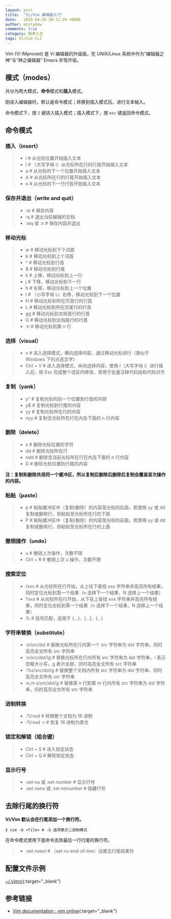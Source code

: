 ```yaml
---
layout: post
title:  "Vi/Vim 编辑器入门"
date:   2018-04-25 20:11:20 +0800
author: mistydew
comments: true
category: 程序人生
tags: Vi/Vim CLI
---
```

Vim (Vi IMproved) 是 Vi 编辑器的升级版，在 UNIX/Linux 系统中作为“编辑器之神”与“神之编辑器” Emacs 并驾齐驱。

## 模式（modes）

共分为两大模式，**命令**模式和**插入**模式。

刚进入编辑器时，默认是命令模式；转换到插入模式后，进行文本输入。

命令模式下，按 `I` 键进入插入模式；插入模式下，按 `esc` 键返回命令模式。

## 命令模式

### 插入（insert）

> * i # 从光标位置开始插入文本
> * I # （大写字母 i）从光标所在行的行首开始插入文本
> * a # 从光标的下一个位置开始插入文本
> * A # 从光标所在行的行尾开始插入文本
> * o # 从光标的下一行行首开始插入文本

### 保存并退出（write and quit）

> * :w # 保存内容
> * :q # 退出当前编辑的文档
> * :wq 或 :x # 保存内容并退出

### 移动光标

> * w # 移动光标到下个词首
> * b # 移动光标到上个词首
> * ^ # 移动光标到行首
> * $ # 移动光标到行尾
> * k # 上移，移动光标到上一行
> * j # 下移，移动光标到下一行
> * h # 左移，移动光标到上一个位置
> * l # （小写字母 L）右移，移动光标到下一个位置
> * H # 移动光标到所在页首行的行首
> * L # 移动光标到所在页尾行的行首
> * gg # 移动光标到文档首行的行首
> * G # 移动光标到文档尾行的行首
> * :n # 移动光标到第 n 行

### 选择（visual）

> * v # 进入选择模式，横向选择内容，通过移动光标进行（类似于 Windows 下的点选文字）
> * Ctrl + V # 进入选择模式，纵向选择内容，使用 I（大写字母 i）进行插入后，按 Esc 完成整个选区的修改，常用于批量注释代码段和代码对齐

### 复制（yank）

> * y^ # 复制光标的前一个位置到行首的内容
> * y$ # 复制光标到行尾的内容
> * yy # 复制光标所在行的内容
> * nyy # 复制含光标所在行在内及下面的 n 行内容

### 删除（delete）

> * x # 删除光标位置的字符
> * dd # 删除光标所在行
> * ndd # 删除含当前光标所在行在内及下面的 n 行内容
> * D # 删除光标位置到行尾的内容

**注：复制和删除共用同一个缓冲区，所以复制后删除后删除后复制会覆盖首次操作的内容。**

### 粘贴（paste）

> * p # 粘贴缓冲区中（复制/删除）的内容至光标的后面，若使用 yy 或 dd 复制或删除行，则粘贴至光标所在行的下面
> * P # 粘贴缓冲区中（复制/删除）的内容至光标的前面，若使用 yy 或 dd 复制或删除行，则粘贴至光标所在行的上面

### 撤销操作（undo）

> * u # 撤销上次操作，次数不限
> * Ctrl + R # 撤销上次 u 操作，次数不限

### 搜索定位

> * /xxx # 从光标所在行开始，从上往下查找 xxx 字符串并高亮所有结果，同时定位光标到第一个结果（n 选择下一个结果，N 选择上一个结果）
> * ?xxx # 从光标所在行开始，从下往上查找 xxx 字符串并高亮所有结果，同时定位光标到第一个结果（n 选择下一个结果，N 选择上一个结果）
> * % # 括号匹配，适用于 {...}、[...]、(...)

### 字符串替换（substitute）

> * :s/src/dst # 替换光标所在行内第一个 src 字符串为 dst 字符串，同时高亮全文所有 src 字符串
> * :s/src/dst/ig # 替换光标所在行内所有 src 字符串为 dst 字符串，i 表示忽略大小写，g 表示全部，同时高亮全文所有 src 字符串
> * :%s/src/dst/g # 替换整个文档内所有 src 字符串为 dst 字符串，同时高亮全文所有 src 字符串
> * :n,m s/src/dst/g # 替换第 n 行到第 m 行内所有 src 字符串为 dst 字符串，同时高亮全文所有 src 字符串

### 进制转换

> * :%!xxd # 转换整个文档为 16 进制
> * :%!xxd -r # 恢复 16 进制为原文

### 锁定和解锁（组合键）

> * Ctrl + S # 进入锁定状态
> * Ctrl + Q # 解除锁定状态

### 显示行号

> * :set nu 或 :set number # 显示行号
> * :set nonu 或 :set nonumber # 隐藏行号

## 去除行尾的换行符

**Vi/Vim 默认会在行尾添加一个换行符。**

```shell
$ vim -b <file> # -b 选项表示二进制模式
```

在命令模式使用下面命令去除最后一行行尾的换行符。

> * :set noeol # （set no end-of-line）设置无行尾结束符

## 配置文件示例

[~/.vimrc](https://github.com/mistydew/os.conf/blob/master/macOS/Users/mistydew/.vimrc){:target="_blank"}

## 参考链接

* [Vim documentation : vim online](https://www.vim.org/docs.php){:target="_blank"}
